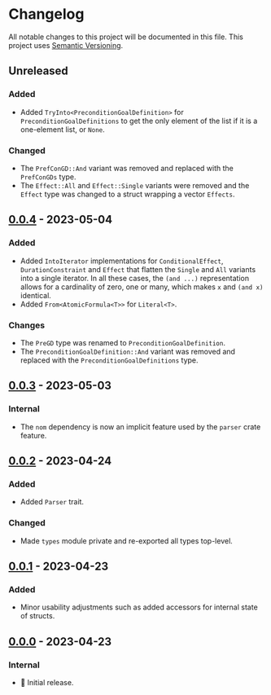 # Changelog

All notable changes to this project will be documented in this file.
This project uses [Semantic Versioning](https://semver.org/spec/v2.0.0.html).

## Unreleased

### Added

- Added `TryInto<PreconditionGoalDefinition>` for `PreconditionGoalDefinitions` to get
  the only element of the list if it is a one-element list, or `None`.

### Changed

- The `PrefConGD::And` variant was removed and replaced with the `PrefConGDs` type.
- The `Effect::All` and `Effect::Single` variants were removed and the `Effect` type
  was changed to a struct wrapping a vector `Effects`.

## [0.0.4] - 2023-05-04

### Added

- Added `IntoIterator` implementations for `ConditionalEffect`, `DurationConstraint`
  and `Effect` that flatten the `Single` and `All` variants into a single iterator.
  In all these cases, the `(and ...)` representation allows for a cardinality of
  zero, one or many, which makes `x` and `(and x)` identical.
- Added `From<AtomicFormula<T>>` for `Literal<T>`.

### Changes

- The `PreGD` type was renamed to `PreconditionGoalDefinition`.
- The `PreconditionGoalDefinition::And` variant was removed and replaced with the `PreconditionGoalDefinitions` type.

## [0.0.3] - 2023-05-03

### Internal

- The `nom` dependency is now an implicit feature used by the `parser` crate feature. 

## [0.0.2] - 2023-04-24

### Added

- Added `Parser` trait.

### Changed

- Made `types` module private and re-exported all types top-level.

## [0.0.1] - 2023-04-23

### Added

- Minor usability adjustments such as added accessors for internal state of structs.

## [0.0.0] - 2023-04-23

### Internal

- 🎉 Initial release.

[0.0.4]: https://github.com/sunsided/pddl-rs/releases/tag/0.0.4
[0.0.3]: https://github.com/sunsided/pddl-rs/releases/tag/0.0.3
[0.0.2]: https://github.com/sunsided/pddl-rs/releases/tag/0.0.2
[0.0.1]: https://github.com/sunsided/pddl-rs/releases/tag/0.0.1
[0.0.0]: https://github.com/sunsided/pddl-rs/releases/tag/0.0.0
